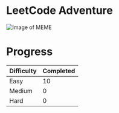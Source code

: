 <h1>LeetCode Adventure</h1>

![Image of MEME](https://miro.medium.com/max/400/1*bPHK3V9y1EZnr6z5ZiIncQ.jpeg)

# Progress<br>
<table>
  <thead>
    <tr>
      <th style="text-align: left">Difficulty</th>
      <th style="text-align: left">Completed</th>
    </tr>
  </thead>
  <tbody>
    <tr>
      <td style="text-align: left">Easy</td>
      <td style="text-align: left">10</td>
    </tr>
    <tr>
      <td style="text-align: left">Medium</td>
      <td style="text-align: left">0</td>
    </tr>
     <tr>
      <td style="text-align: left">Hard</td>
      <td style="text-align: left">0</td>
    </tr>
  </tbody>
</table>